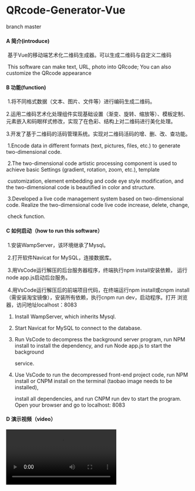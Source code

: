# QRcode-Generator-Vue
branch master

#### A 简介(introduce)

​	基于Vue的移动端艺术化二维码生成器。可以生成二维码与自定义二维码

​	This software can make text, URL, photo into QRcode; You can also customize the QRcode appearance



#### B 功能(function)

​	1.将不同格式数据（文本、图片、文件等）进行编码生成二维码。

​	2.运用二维码艺术化处理组件实现基础设置（渐变、旋转、缩放等）、模板定制、元素嵌入和码眼样式修改，实现了在色彩、结构上对二维码进行美化处理。

​	3.开发了基于二维码的活码管理系统。实现对二维码活码的增、删、改、查功能。



​	1.Encode data in different formats (text, pictures, files, etc.) to generate two-dimensional code.

​	2.The two-dimensional code artistic processing component is used to achieve basic Settings (gradient, rotation, zoom, etc.), template 

​	   customization, element embedding and code eye style modification, and the two-dimensional code is beautified in color and structure.

​	3.Developed a live code management system based on two-dimensional code. Realize the two-dimensional code live code increase, delete, change, 

​	   check function.



#### C 如何启动（how to run this software）

​	1.安装WampServer，该环境继承了Mysql。

​	2.打开软件Navicat for MySQL，连接数据库。

​	3.用VsCode运行解压的后台服务器程序，终端执行npm install安装依赖， 运行node app.js启动后台服务。

​	4.用VsCode运行解压后的前端项目代码，在终端运行npm install或cnpm install（需安装淘宝镜像），安装所有依赖，执行cnpm run dev，启动程序。打开     	   浏览器，访问地址localhost：8083

1. Install WampServer, which inherits Mysql.

2. Start Navicat for MySQL to connect to the database.

3. Run VsCode to decompress the background server program, run NPM install to install the dependency, and run Node app.js to start the background 

   service.

4. Use VsCode to run the decompressed front-end project code, run NPM install or CNPM install on the terminal (taobao image needs to be installed), 

   install all dependencies, and run CNPM run dev to start the program. Open your browser and go to localhost: 8083



#### D 演示视频（video）

<video src="./演示视频.mp4"></video>